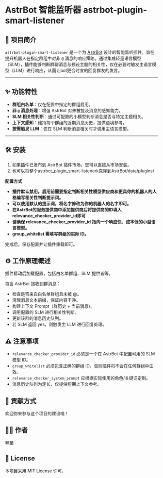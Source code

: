 # AstrBot 智能监听器 astrbot-plugin-smart-listener

## 🧠 项目简介

`astrbot-plugin-smart-listener` 是一个为 [AstrBot](https://github.com/Soulter/AstrBot) 设计的智能监听插件，旨在提升机器人在指定群组中对非 `@` 消息的响应策略。通过集成轻量语言模型（SLM），插件能够判断群聊消息与预设主题的相关性，仅在必要时触发主语言模型（LLM）进行响应，从而让bot更合时宜的回复群友的发言。

---

## ✨ 功能特性

- **群组白名单**：仅在配置中指定的群组启用。
- **非 `@` 消息处理**：增强 AstrBot 对未被提及消息的感知能力。
- **SLM 相关性判断**：通过可配置的小模型判断消息是否与特定主题相关。
- **上下文感知**：维持每个群组的近期消息历史，提供语境参考。
- **按需触发 LLM**：仅在 SLM 判断消息相关时才调用主语言模型。

---

## 🛠 安装

1. 如果插件已发布到 AstrBot 插件市场，您可以直接从市场安装。
2. 也可以将整个astrbot_plugin_smart-listenerk克隆到AstrBot/data/plugins/

**配置方式**
- **插件默认禁用。启用前需要指定判断相关性模型供应商和更具你的机器人的人格编写相关性判断提示词。**
- **可以使用默认的提示词，将名字修改为你的机器人的名字即可。**
- **在AstrBot的服务提供商中添加提供商后将提供商的ID填入relevance_checker_provider_id即可**
- **请确保 relevance_checker_provider_id 指向一个响应快、成本低的小型语言模型。**
- **group_whitelist 需填写群组的实际 ID。**

完成后，保存配置并让插件重载即可。

## ⚙️ 工作原理概述

插件启动后加载配置，包括白名单群组、SLM 提供者等。

每当 AstrBot 接收到群消息：

-   检查是否来自白名单群组且未被 @。
-   清理消息文本前缀，保证内容干净。
-   构建上下文 Prompt（群历史 + 当前消息）。
-   调用配置的 SLM 进行相关性判断。
-   更新该群的消息历史队列。
-   若 SLM 返回 yes，则触发主 LLM 进行回复处理。

## ⚠️ 注意事项

-   `relevance_checker_provider_id` 必须是一个在 AstrBot 中配置可用的 SLM 模型 ID。
-   `group_whitelist` 必须包含正确的群组 ID，否则插件将不会在任何群组中生效。
-   `relevance_checker_system_prompt` 应根据实际使用的角色/关键词定制。
-   消息历史队列为定长，仅提供短期上下文参考。

## 🤝 贡献方式

欢迎你来参与这个项目的建设喵！

## 👩‍💻 作者

琴葉

## 📄 License

本项目采用 MIT License 许可。

